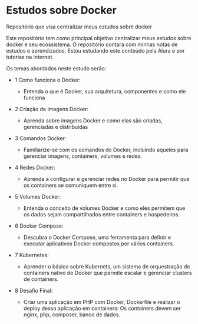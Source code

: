 # Estudos sobre Docker

Repositório que visa centralizar meus estudos sobre docker

Este repositório tem como principal objetivo centralizar meus estudos sobre docker e seu ecossistema. 
O repositório contara com minhas notas de estudos e aprendizados. Estou estudando este conteúdo pela Alura e por tutorias na internet. 

Os temas abordados neste estudo serão:

- 1 Como funciona o Docker:

	- Entenda o que é Docker, sua arquitetura, componentes e como ele funciona

- 2 Criação de imagens Docker:
	- Aprenda sobre imagens Docker e como elas são criadas, gerenciadas e distribuídas

- 3 Comandos Docker:
	- Familiarize-se com os comandos do Docker, incluindo aqueles para gerenciar imagens, containers, volumes e redes.

- 4 Redes Docker:
	- Aprenda a configurar e gerenciar redes no Docker para permitir que os containers se comuniquem entre si.

- 5 Volumes Docker: 
	- Entenda o conceito de volumes Docker e como eles permitem que os dados sejam compartilhados entre containers e hospedeiros.

- 6 Docker Compose: 
	- Descubra o Docker Compose, uma ferramenta para definir e executar aplicativos Docker compostos por vários containers.

- 7 Kubernetes:
	- Aprender o básico sobre Kubernets, um sistema de orquestração de containers nativo do Docker que permite escalar e gerenciar clusters de containers.

- 8 Desafio Final: 
	- Criar uma aplicação em PHP com Docker, Dockerfile e realizar o deploy dessa aplicação em containers: Os containers devem ser nginx, php, composer, banco de dados.
